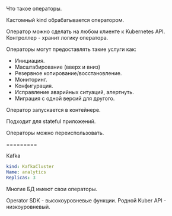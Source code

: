 Что такое операторы.

Кастомный kind обрабатывается оператором.

Оператор можно сделать на любом клиенте к Kubernetes API.
Контроллер - хранит логику оператора.

Операторы могут предоставлять такие услуги как:
* Инициация.
* Масштабирование (вверх и вниз)
* Резервное копирование/восстановление.
* Мониторинг.
* Конфигурация.
* Исправление аварийных ситуаций, алертнуть.
* Миграция с одной версий для другого.

Оператор запускается в контейнере.

Подходит для stateful приложений.

Операторы можно переиспользовать.

=========

Kafka

```yaml
kind: KafkaCluster
Name: analytics
Replicas: 3
```

Многие БД имеют свои операторы.

Operator SDK - высокоуровневые функции.
Родной Kuber API - низкоуровневый.





